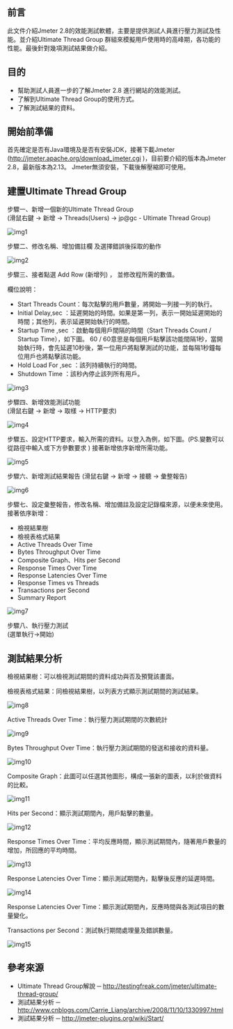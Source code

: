 ## 前言

此文件介紹Jmeter 2.8的效能測試軟體，主要是提供測試人員進行壓力測試及性能。並介紹Ultimate Thread Group 群組來模擬用戶使用時的高峰期，各功能的性能。最後針對幾項測試結果做介紹。

## 目的

- 幫助測試人員進一步的了解Jmeter 2.8 進行網站的效能測試。
- 了解到Ultimate Thread Group的使用方式。
- 了解測試結果的資料。

## 開始前準備

首先確定是否有Java環境及是否有安裝JDK，接著下載Jmeter (http://jmeter.apache.org/download_jmeter.cgi )，目前要介紹的版本為Jmeter 2.8，最新版本為2.13。 Jmeter無須安裝，下載後解壓縮即可使用。

## 建置Ultimate Thread Group

步驟一、新增一個新的Ultimate Thread Group  
(滑鼠右鍵 → 新增 → Threads(Users) → jp@gc - Ultimate Thread Group)

![img1](~resource/基本測試_1.png)

步驟二、修改名稱、增加備註欄 及選擇錯誤後採取的動作

![img2](~resource/基本測試_2.png)

步驟三、接者點選 Add Row (新增列) ， 並修改程所需的數值。

欄位說明：  

- Start Threads Count：每次點擊的用戶數量，將開始一列接一列的執行。
- Initial Delay,sec ：延遲開始的時間。如果是第一列，表示一開始延遲開始的時間；其他列，表示延遲開始執行的時間。
- Startup Time ,sec ：啟動每個用戶間隔的時間（Start Threads Count / Startup Time），如下圖。 60 / 60意思是每個用戶點擊該功能間隔1秒，當開始執行時，會先延遲10秒後，第一位用戶將點擊測試的功能，並每隔1秒鐘每位用戶也將點擊該功能。
- Hold Load For ,sec ：該列持續執行的時間。
- Shutdown Time ：該秒內停止該列所有用戶。

![img3](~resource/基本測試_3.png)

步驟四、新增效能測試功能  
(滑鼠右鍵 → 新增 → 取樣 → HTTP要求)

![img4](~resource/基本測試_4.png)

步驟五、設定HTTP要求，輸入所需的資料。以登入為例，如下圖。(PS.變數可以從路徑中輸入或下方參數要求 ) 接著新增依序新增所需功能。

![img5](~resource/基本測試_5.png)

步驟六、新增測試結果報告
(滑鼠右鍵 → 新增 → 接聽 → 彙整報告)

![img6](~resource/基本測試_6.png)

步驟七、設定彙整報告，修改名稱、增加備註及設定記錄檔來源，以便未來使用。  
接著依序新增：

- 檢視結果樹
- 檢視表格式結果
- Active Threads Over Time
- Bytes Throughput Over Time
- Composite Graph、Hits per Second
- Response Times Over Time
- Response Latencies Over Time
- Response Times vs Threads
- Transactions per Second
- Summary Report

![img7](~resource/基本測試_7.png)

步驟八、執行壓力測試  
(選單執行→開始)

## 測試結果分析

檢視結果樹：可以檢視測試期間的資料成功與否及預覽該畫面。

檢視表格式結果：同檢視結果樹，以列表方式顯示測試期間的測試結果。

![img8](~resource/基本測試_8.png)

Active Threads Over Time：執行壓力測試期間的次數統計

![img9](~resource/基本測試_9.png)

Bytes Throughput Over Time：執行壓力測試期間的發送和接收的資料量。

![img10](~resource/基本測試_10.png)

Composite Graph：此圖可以任選其他圖形，構成一張新的圖表，以利於做資料的比較。

![img11](~resource/基本測試_11.png)

Hits per Second：顯示測試期間內，用戶點擊的數量。

![img12](~resource/基本測試_12.png)

Response Times Over Time：平均反應時間，顯示測試期間內，隨著用戶數量的增加，所回應的平均時間。

![img13](~resource/基本測試_13.png)

Response Latencies Over Time：顯示測試期間內，點擊後反應的延遲時間。

![img14](~resource/基本測試_14.png)

Response Latencies Over Time：顯示測試期間內，反應時間與各測試項目的數量變化。

Transactions per Second：測試執行期間處理量及錯誤數量。

![img15](~resource/基本測試_15.png)

## 參考來源

- Ultimate Thread Group解說 ─ http://testingfreak.com/jmeter/ultimate-thread-group/
- 測試結果分析 ─ http://www.cnblogs.com/Carrie_Liang/archive/2008/11/10/1330997.html
- 測試結果分析 ─ http://jmeter-plugins.org/wiki/Start/